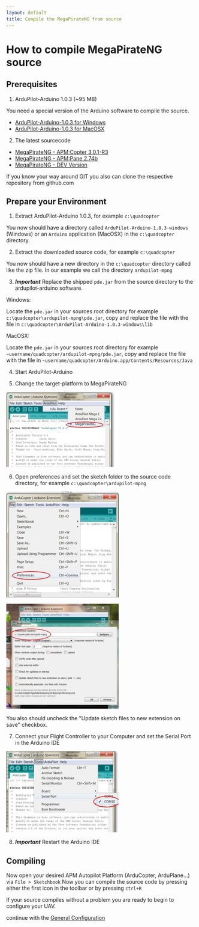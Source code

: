 ```yaml
---
layout: default
title: Compile the MegaPirateNG from source
---
```


# How to compile MegaPirateNG source

## Prerequisites

1. ArduPilot-Arduino 1.0.3 (~95 MB)

You need a special version of the Arduino software to compile the source.

* [ArduPilot-Arduino-1.0.3 for Windows](http://ardupilot.com/downloads/?did=45)
* [ArduPilot-Arduino-1.0.3 for MacOSX](http://ardupilot.com/downloads/?did=44)

2. The latest sourcecode

* [MegaPirateNG - APM:Copter 3.0.1-R3](https://github.com/SirAlex/ardupilot-mpng/archive/mpng-3.0.1-r3.zip)
* [MegaPirateNG - APM:Pane 2.74b](https://github.com/smurfy/ardupilot-mpng/archive/mpng_ArduPlane-2.74b.zip)
* [MegaPirateNG - DEV Version](https://github.com/SirAlex/ardupilot-mpng/archive/master.zip)

If you know your way around GIT you also can clone the respective repository from github.com

## Prepare your Environment

1. Extract ArduPilot-Arduino 1.0.3, for example ```c:\quadcopter```

You now should have a directory called ```ArduPilot-Arduino-1.0.3-windows``` (Windows) or an ```Arduino``` application (MacOSX) in the ```c:\quadcopter``` directory.

2. Extract the downloaded source code, for example ```c:\quadcopter```

You now should have a new directory in the ```c:\quadcopter``` directory called like the zip file.
In our example we call the directory ```ardupilot-mpng```

3. ***Important*** Replace the shipped ```pde.jar``` from the source directory to the ardupilot-arduino software.

Windows:

Locate the ```pde.jar``` in your sources root directory for example ```c:\quadcopter\ardupilot-mpng\pde.jar```,
copy and replace the file with the file in ```c:\quadcopter\ArduPilot-Arduino-1.0.3-windows\lib```

MacOSX:

Locate the ```pde.jar``` in your sources root directory for example ```~username/quadcopter/ardupilot-mpng/pde.jar```,
copy and replace the file with the file in ```~username/quadcopter/Arduino.app/Contents/Resources/Java```

4. Start ArduPilot-Arduino

5. Change the target-platform to MegaPirateNG

![Arduino Platform](../images/compile_arduino_platform.jpg)

6. Open preferences and set the sketch folder to the source code directory, for example ```c:\quadcopter\ardupilot-mpng```

![Arduino preferences](../images/compile_arduino_preferences1.jpg)

![Arduino preferences](../images/compile_arduino_preferences2.jpg)

You also should uncheck the "Update sketch files to new extension on save" checkbox.

7. Connect your Flight Controller to your Computer and set the Serial Port in the Arduino IDE

![Arduino preferences](../images/compile_arduino_set_serialport.jpg)

8. ***Important*** Restart the Arduino IDE

## Compiling

Now open your desired APM Autopilot Platform (ArduCopter, ArduPlane...) via ```File > Sketchbook```
Now you can compile the source code by pressing either the first icon in the toolbar or by pressing ```ctrl+R```

If your source compiles without a problem you are ready to begin to configure your UAV.

continue with the [General Configuration](general_configuration)